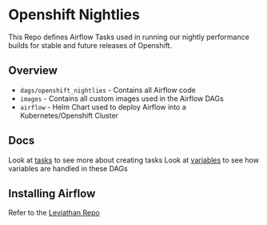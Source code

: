 # Openshift Nightlies

This Repo defines Airflow Tasks used in running our nightly performance builds for stable and future releases of Openshift.


## Overview

* `dags/openshift_nightlies` - Contains all Airflow code
* `images` - Contains all custom images used in the Airflow DAGs
* `airflow` - Helm Chart used to deploy Airflow into a Kubernetes/Openshift Cluster

## Docs

Look at [tasks](./dags/openshift_nightlies/docs/tasks.md) to see more about creating tasks
Look at [variables](./dags/openshift_nightlies/docs/variables.md) to see how variables are handled in these DAGs


## Installing Airflow

Refer to the [Leviathan Repo](https://github.com/whitleykeith/leviathan)